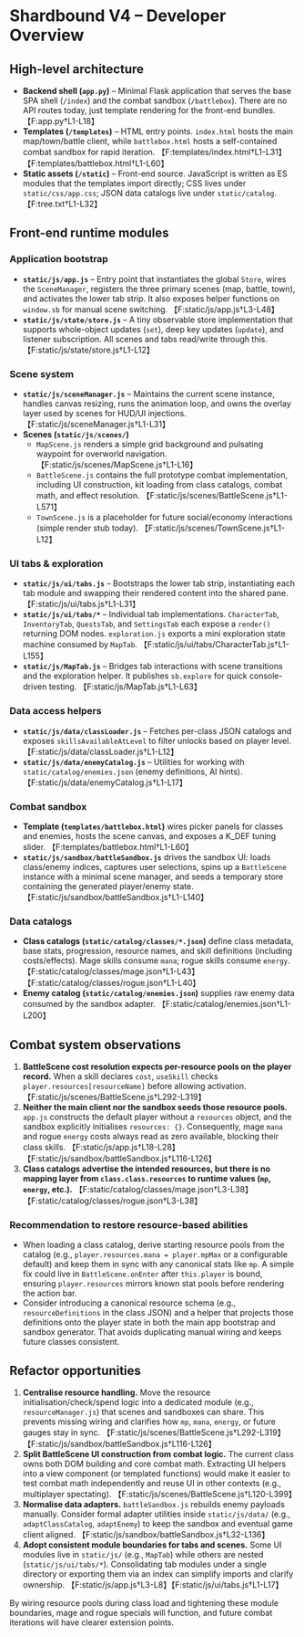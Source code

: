 # Shardbound V4 – Developer Overview

## High-level architecture
- **Backend shell (`app.py`)** – Minimal Flask application that serves the base SPA shell (`/index`) and the combat sandbox (`/battlebox`). There are no API routes today, just template rendering for the front-end bundles. 【F:app.py†L1-L18】
- **Templates (`/templates`)** – HTML entry points. `index.html` hosts the main map/town/battle client, while `battlebox.html` hosts a self-contained combat sandbox for rapid iteration. 【F:templates/index.html†L1-L31】【F:templates/battlebox.html†L1-L60】
- **Static assets (`/static`)** – Front-end source. JavaScript is written as ES modules that the templates import directly; CSS lives under `static/css/app.css`; JSON data catalogs live under `static/catalog`. 【F:tree.txt†L1-L32】

## Front-end runtime modules
### Application bootstrap
- **`static/js/app.js`** – Entry point that instantiates the global `Store`, wires the `SceneManager`, registers the three primary scenes (map, battle, town), and activates the lower tab strip. It also exposes helper functions on `window.sb` for manual scene switching. 【F:static/js/app.js†L3-L48】
- **`static/js/state/store.js`** – A tiny observable store implementation that supports whole-object updates (`set`), deep key updates (`update`), and listener subscription. All scenes and tabs read/write through this. 【F:static/js/state/store.js†L1-L12】

### Scene system
- **`static/js/sceneManager.js`** – Maintains the current scene instance, handles canvas resizing, runs the animation loop, and owns the overlay layer used by scenes for HUD/UI injections. 【F:static/js/sceneManager.js†L1-L31】
- **Scenes (`static/js/scenes/`)**
  - `MapScene.js` renders a simple grid background and pulsating waypoint for overworld navigation. 【F:static/js/scenes/MapScene.js†L1-L16】
  - `BattleScene.js` contains the full prototype combat implementation, including UI construction, kit loading from class catalogs, combat math, and effect resolution. 【F:static/js/scenes/BattleScene.js†L1-L571】
  - `TownScene.js` is a placeholder for future social/economy interactions (simple render stub today). 【F:static/js/scenes/TownScene.js†L1-L12】

### UI tabs & exploration
- **`static/js/ui/tabs.js`** – Bootstraps the lower tab strip, instantiating each tab module and swapping their rendered content into the shared pane. 【F:static/js/ui/tabs.js†L1-L31】
- **`static/js/ui/tabs/*`** – Individual tab implementations. `CharacterTab`, `InventoryTab`, `QuestsTab`, and `SettingsTab` each expose a `render()` returning DOM nodes. `exploration.js` exports a mini exploration state machine consumed by `MapTab`. 【F:static/js/ui/tabs/CharacterTab.js†L1-L155】
- **`static/js/MapTab.js`** – Bridges tab interactions with scene transitions and the exploration helper. It publishes `sb.explore` for quick console-driven testing. 【F:static/js/MapTab.js†L1-L63】

### Data access helpers
- **`static/js/data/classLoader.js`** – Fetches per-class JSON catalogs and exposes `skillsAvailableAtLevel` to filter unlocks based on player level. 【F:static/js/data/classLoader.js†L1-L12】
- **`static/js/data/enemyCatalog.js`** – Utilities for working with `static/catalog/enemies.json` (enemy definitions, AI hints). 【F:static/js/data/enemyCatalog.js†L1-L17】

### Combat sandbox
- **Template (`templates/battlebox.html`)** wires picker panels for classes and enemies, hosts the scene canvas, and exposes a K_DEF tuning slider. 【F:templates/battlebox.html†L1-L60】
- **`static/js/sandbox/battleSandbox.js`** drives the sandbox UI: loads class/enemy indices, captures user selections, spins up a `BattleScene` instance with a minimal scene manager, and seeds a temporary store containing the generated player/enemy state. 【F:static/js/sandbox/battleSandbox.js†L1-L140】

### Data catalogs
- **Class catalogs (`static/catalog/classes/*.json`)** define class metadata, base stats, progression, resource names, and skill definitions (including costs/effects). Mage skills consume `mana`; rogue skills consume `energy`. 【F:static/catalog/classes/mage.json†L1-L43】【F:static/catalog/classes/rogue.json†L1-L40】
- **Enemy catalog (`static/catalog/enemies.json`)** supplies raw enemy data consumed by the sandbox adapter. 【F:static/catalog/enemies.json†L1-L200】

## Combat system observations
1. **BattleScene cost resolution expects per-resource pools on the player record.** When a skill declares `cost`, `useSkill` checks `player.resources[resourceName]` before allowing activation. 【F:static/js/scenes/BattleScene.js†L292-L319】
2. **Neither the main client nor the sandbox seeds those resource pools.** `app.js` constructs the default player without a `resources` object, and the sandbox explicitly initialises `resources: {}`. Consequently, mage `mana` and rogue `energy` costs always read as zero available, blocking their class skills. 【F:static/js/app.js†L18-L28】【F:static/js/sandbox/battleSandbox.js†L116-L126】
3. **Class catalogs advertise the intended resources, but there is no mapping layer from `class.class.resources` to runtime values (`mp`, `energy`, etc.).** 【F:static/catalog/classes/mage.json†L3-L38】【F:static/catalog/classes/rogue.json†L3-L38】

### Recommendation to restore resource-based abilities
- When loading a class catalog, derive starting resource pools from the catalog (e.g., `player.resources.mana = player.mpMax` or a configurable default) and keep them in sync with any canonical stats like `mp`. A simple fix could live in `BattleScene.onEnter` after `this.player` is bound, ensuring `player.resources` mirrors known stat pools before rendering the action bar.
- Consider introducing a canonical resource schema (e.g., `resourceDefinitions` in the class JSON) and a helper that projects those definitions onto the player state in both the main app bootstrap and sandbox generator. That avoids duplicating manual wiring and keeps future classes consistent.

## Refactor opportunities
1. **Centralise resource handling.** Move the resource initialisation/check/spend logic into a dedicated module (e.g., `resourceManager.js`) that scenes and sandboxes can share. This prevents missing wiring and clarifies how `mp`, `mana`, `energy`, or future gauges stay in sync. 【F:static/js/scenes/BattleScene.js†L292-L319】【F:static/js/sandbox/battleSandbox.js†L116-L126】
2. **Split BattleScene UI construction from combat logic.** The current class owns both DOM building and core combat math. Extracting UI helpers into a view component (or templated functions) would make it easier to test combat math independently and reuse UI in other contexts (e.g., multiplayer spectating). 【F:static/js/scenes/BattleScene.js†L120-L399】
3. **Normalise data adapters.** `battleSandbox.js` rebuilds enemy payloads manually. Consider formal adapter utilities inside `static/js/data/` (e.g., `adaptClassCatalog`, `adaptEnemy`) to keep the sandbox and eventual game client aligned. 【F:static/js/sandbox/battleSandbox.js†L32-L136】
4. **Adopt consistent module boundaries for tabs and scenes.** Some UI modules live in `static/js/` (e.g., `MapTab`) while others are nested (`static/js/ui/tabs/*`). Consolidating tab modules under a single directory or exporting them via an index can simplify imports and clarify ownership. 【F:static/js/app.js†L3-L8】【F:static/js/ui/tabs.js†L1-L17】

By wiring resource pools during class load and tightening these module boundaries, mage and rogue specials will function, and future combat iterations will have clearer extension points.
